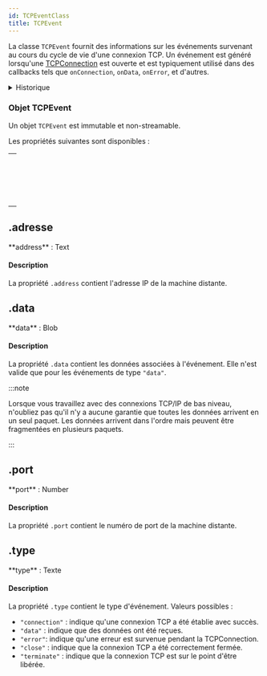 ```yaml
---
id: TCPEventClass
title: TCPEvent
---
```


La classe `TCPEvent` fournit des informations sur les événements survenant au cours du cycle de vie d'une connexion TCP. Un événement est généré lorsqu'une [TCPConnection](TCPConnectionClass.md) est ouverte et est typiquement utilisé dans des callbacks tels que `onConnection`, `onData`, `onError`, et d'autres.

<details><summary>Historique</summary>

| Release | Modifications                          |
| ------- | -------------------------------------- |
| 20 R9   | Nouveaux attributs `address` et `port` |
| 20 R8   | Classe ajoutée                         |

</details>

### Objet TCPEvent

Un objet `TCPEvent` est immutable et non-streamable.

Les propriétés suivantes sont disponibles :

|                                                                                                      |
| ---------------------------------------------------------------------------------------------------- |
| [<!-- INCLUDE #TCPEvent.address.Syntax -->](#address)<br/><!-- INCLUDE #TCPEvent.address.Summary --> |
| [<!-- INCLUDE #TCPEvent.data.Syntax -->](#data)<br/><!-- INCLUDE #TCPEvent.data.Summary -->          |
| [<!-- INCLUDE #TCPEvent.port.Syntax -->](#port)<br/><!-- INCLUDE #TCPEvent.port.Summary -->          |
| [<!-- INCLUDE #TCPEvent.type.Syntax -->](#type)<br/><!-- INCLUDE #TCPEvent.type.Summary -->          |

<!-- REF TCPEvent.address.Desc -->

## .adresse

<!-- REF #TCPEvent.address.Syntax -->**address** : Text<!-- END REF -->

#### Description

La propriété `.address` contient <!-- REF #TCPEvent.address.Summary -->l'adresse IP de la machine distante<!-- END REF -->.

<!-- END REF -->

<!-- REF TCPEvent.data.Desc -->

## .data

<!-- REF #TCPEvent.data.Syntax -->**data** : Blob<!-- END REF -->

#### Description

La propriété `.data` contient <!-- REF #TCPEvent.data.Summary -->les données associées à l'événement<!-- END REF -->. Elle n'est valide que pour les événements de type `"data"`.

:::note

Lorsque vous travaillez avec des connexions TCP/IP de bas niveau, n'oubliez pas qu'il n'y a aucune garantie que toutes les données arrivent en un seul paquet. Les données arrivent dans l'ordre mais peuvent être fragmentées en plusieurs paquets.

:::

<!-- END REF -->

<!-- REF TCPEvent.port.Desc -->

## .port

<!-- REF #TCPEvent.port.Syntax -->**port** : Number<!-- END REF -->

#### Description

La propriété `.port` contient <!-- REF #TCPEvent.port.Summary -->le numéro de port de la machine distante<!-- END REF -->.

<!-- END REF -->

<!-- REF TCPEvent.type.Desc -->

## .type

<!-- REF #TCPEvent.type.Syntax -->**type** : Texte<!-- END REF -->

#### Description

La propriété `.type` contient <!-- REF #TCPEvent.type.Summary -->le type d'événement<!-- END REF -->. Valeurs possibles :

- `"connection"` : indique qu'une connexion TCP a été établie avec succès.
- `"data"` : indique que des données ont été reçues.
- `"error"`: indique qu'une erreur est survenue pendant la TCPConnection.
- `"close"` : indique que la connexion TCP a été correctement fermée.
- `"terminate"` : indique que la connexion TCP est sur le point d'être libérée.

<!-- END REF -->



